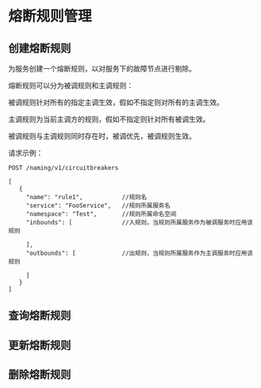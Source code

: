 # 熔断规则管理

## 创建熔断规则

为服务创建一个熔断规则，以对服务下的故障节点进行剔除。

熔断规则可以分为被调规则和主调规则：

被调规则针对所有的指定主调生效，假如不指定则对所有的主调生效。

主调规则为当前主调方的规则，假如不指定则针对所有被调生效。

被调规则与主调规则同时存在时，被调优先，被调规则生效。

请求示例：

```
POST /naming/v1/circuitbreakers

[
   {
     "name": "rule1",           //规则名
     "service": "FooService",   //规则所属服务名
     "namespace": "Test",       //规则所属命名空间
     "inbounds": [              //入规则，当规则所属服务作为被调服务时应用该规则
        
     ],
     "outbounds": [             //出规则，当规则所属服务作为主调服务时应用该规则
        
     ]
   }
]
```



## 查询熔断规则

## 更新熔断规则

## 删除熔断规则
